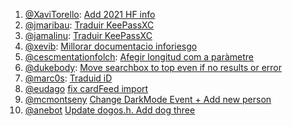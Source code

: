 1. [@XaviTorello](https://github.com/XaviTorello): [Add 2021 HF info](https://github.com/GeeksCAT/hacktoberfest-2021/pull/9)
2. [@jmaribau](https://github.com/jmaribau): [Traduir KeePassXC](https://github.com/GeeksCAT/hacktoberfest-2021/issues/8#issuecomment-950126985)
3. [@jamalinu](https://github.com/jamalinu): [Traduir KeePassXC](https://user-images.githubusercontent.com/66197476/138552127-ae6b42db-1360-4eb6-bec8-c99e885567aa.png)
4. [@xevib](https://github.com/xevib): [Millorar documentacio inforiesgo](https://github.com/GeoVoluntarios/geosearch/pull/14)
5. [@cescmentationfolch](https://github.com/cescmentationfolch): [Afegir longitud com a paràmetre](https://github.com/JuanjoSalvador/dog/pull/37)
6. [@dukebody](https://github.com/dukebody): 
[Move searchbox to top even if no results or error](https://github.com/GeoVoluntarios/geosearch/pull/15)
7. [@marc0s](https://github.com/marc0s): [Traduid iD](https://github.com/GeeksCAT/hacktoberfest-2021/issues/4#issuecomment-950162378)
8. [@eudago](https://github.com/eudago) [fix cardFeed import](https://github.com/helpbuttons/hb-front/pull/66)
9. [@mcmontseny](https://github.com/mcmontseny) [Change DarkMode Event + Add new person](https://github.com/fcoterroba/Funny_DNI_letter/pull/23)
10. [@anebot](https://github.com/anebot/) [Update dogos.h. Add dog three](https://github.com/JuanjoSalvador/dog/pull/38)